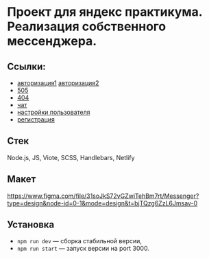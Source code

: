 # Проект для яндекс практикума. Реализация собственного мессенджера.
## Ссылки:
- [авторизация1](https://yandexmessangerkrasnoperov.netlify.app/login)
  [авторизация2](https://yandexmessangerkrasnoperov.netlify.app)
- [505](https://yandexmessangerkrasnoperov.netlify.app/500)
- [404](https://yandexmessangerkrasnoperov.netlify.app/*)
- [чат](https://yandexmessangerkrasnoperov.netlify.app/chats)
- [настройки пользователя](https://yandexmessangerkrasnoperov.netlify.app/settings)
- [регистрация](https://yandexmessangerkrasnoperov.netlify.app/reg)
## Стек
Node.js, JS, Viote, SCSS, Handlebars, Netlify 
## Макет
https://www.figma.com/file/31soJkS72vGZwiTehBm7rt/Messenger?type=design&node-id=0-1&mode=design&t=bjTQzg6ZzL6Jmsav-0
## Установка
- `npm run dev` — сборка стабильной версии,
- `npm run start` — запуск версии на port 3000.